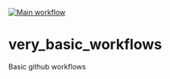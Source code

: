 [![Main workflow](https://github.com/goranpaukovic/very_basic_workflows/actions/workflows/main_workflow.yaml/badge.svg)](https://github.com/goranpaukovic/very_basic_workflows/actions/workflows/main_workflow.yaml)
# very_basic_workflows
Basic github workflows
